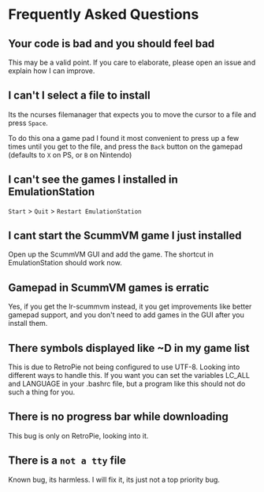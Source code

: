 # Frequently Asked Questions

## Your code is bad and you should feel bad

This may be a valid point. If you care to elaborate, please open an issue and explain how I can improve.

## I can't I select a file to install

Its the ncurses filemanager that expects you to move the cursor to a file and press `Space`.

To do this ona a game pad I found it most convenient to press up a few times until you get to the file, and press the `Back` button on the gamepad (defaults to `X` on PS, or `B` on Nintendo)

## I can't see the games I installed in EmulationStation

`Start` > `Quit` > `Restart EmulationStation`

## I cant start the ScummVM game I just installed

Open up the ScummVM GUI and add the game. The shortcut in EmulationStation should work now.

## Gamepad in ScummVM games is erratic

Yes, if you get the lr-scummvm instead, it you get improvements like better gamepad support, and you don't need to add games in the GUI after you install them.

## There symbols displayed like ~D in my game list

This is due to RetroPie not being configured to use UTF-8. Looking into different ways to handle this.
If you want you can set the variables LC_ALL and LANGUAGE in your .bashrc file, but a program like this should not do such a thing for you.

## There is no progress bar while downloading

This bug is only on RetroPie, looking into it.

## There is a `not a tty` file

Known bug, its harmless. I will fix it, its just not a top priority bug.